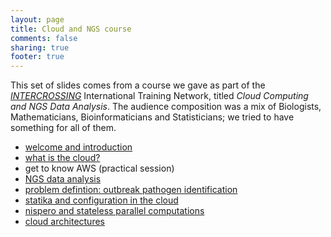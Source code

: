 ```yaml
---
layout: page
title: Cloud and NGS course
comments: false
sharing: true
footer: true
---
```


This set of slides comes from a course we gave as part of the [_INTERCROSSING_](/intercrossing) International Training Network, titled _Cloud Computing and NGS Data Analysis_. The audience composition was a mix of Biologists, Mathematicians, Bioinformaticians and Statisticians; we tried to have something for all of them.

- [welcome and introduction](welcome-and-introduction)
- [what is the cloud?](what-is-the-cloud)
- get to know AWS (practical session)
- [NGS data analysis](ngs-data-analysis)
- [problem defintion: outbreak pathogen identification](problem-definition-outbreaks)
- [statika and configuration in the cloud](conf-in-the-cloud-statika)
- [nispero and stateless parallel computations](stateless-parallel-nispero)
- [cloud architectures](cloud-architectures)
